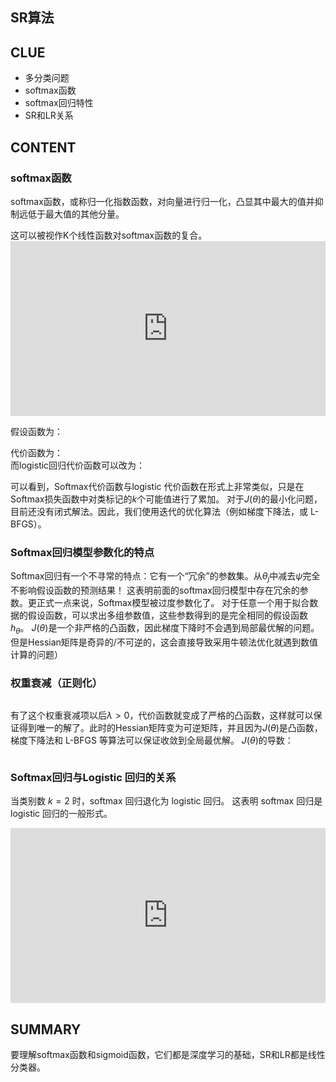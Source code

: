 ## SR算法
## CLUE
- 多分类问题
- softmax函数
- softmax回归特性
- SR和LR关系
## CONTENT
### softmax函数
softmax函数，或称归一化指数函数，对向量进行归一化，凸显其中最大的值并抑制远低于最大值的其他分量。
<div align="center"><img src="https://wikimedia.org/api/rest_v1/media/math/render/svg/e348290cf48ddbb6e9a6ef4e39363568b67c09d3" alt=""></div>
<div align="center"><img src="https://wikimedia.org/api/rest_v1/media/math/render/svg/001ce4c2c74e78a66a4d7d04ab92cbd0d0fdec02" alt=""></div>
这可以被视作K个线性函数<img src="https://wikimedia.org/api/rest_v1/media/math/render/svg/933ef5b00ec8c1e9470c87352dca2e9810fb003c" alt="">对softmax函数的复合。
<iframe src="https://zh.wikipedia.org/wiki/Softmax函数" frameborder="0" width="100%" height="280px"></iframe>

假设函数为：
<div align="center"><img src="http://deeplearning.stanford.edu/wiki/images/math/a/1/b/a1b0d7b40fe624cd8a24354792223a9d.png" alt=""></div>
代价函数为：
<div align="center"><img src="http://deeplearning.stanford.edu/wiki/images/math/7/6/3/7634eb3b08dc003aa4591a95824d4fbd.png" alt=""></div>
而logistic回归代价函数可以改为：
<div align="center"><img src="http://deeplearning.stanford.edu/wiki/images/math/5/4/9/5491271f19161f8ea6a6b2a82c83fc3a.png" alt=""></div>

可以看到，Softmax代价函数与logistic 代价函数在形式上非常类似，只是在Softmax损失函数中对类标记的$k$个可能值进行了累加。
对于$J(\theta)$的最小化问题，目前还没有闭式解法。因此，我们使用迭代的优化算法（例如梯度下降法，或 L-BFGS）。

### Softmax回归模型参数化的特点
Softmax回归有一个不寻常的特点：它有一个“冗余”的参数集。从$\theta_j$中减去$\psi$完全不影响假设函数的预测结果！
这表明前面的softmax回归模型中存在冗余的参数。更正式一点来说，Softmax模型被过度参数化了。
对于任意一个用于拟合数据的假设函数，可以求出多组参数值，这些参数得到的是完全相同的假设函数$h_\theta$。
$J(\theta)$是一个非严格的凸函数，因此梯度下降时不会遇到局部最优解的问题。但是Hessian矩阵是奇异的/不可逆的，这会直接导致采用牛顿法优化就遇到数值计算的问题）

### 权重衰减（正则化）
<div align="center"><img src="http://deeplearning.stanford.edu/wiki/images/math/4/7/1/471592d82c7f51526bb3876c6b0f868d.png" alt=""></div>

有了这个权重衰减项以后$\lambda>0$，代价函数就变成了严格的凸函数，这样就可以保证得到唯一的解了。此时的Hessian矩阵变为可逆矩阵，并且因为$J(\theta)$是凸函数，梯度下降法和 L-BFGS 等算法可以保证收敛到全局最优解。
$J(\theta)$的导数：
<div align="center"><img src="http://deeplearning.stanford.edu/wiki/images/math/3/a/f/3afb4b9181a3063ddc639099bc919197.png" alt=""></div>

### Softmax回归与Logistic 回归的关系
当类别数 $k = 2$ 时，softmax 回归退化为 logistic 回归。
这表明 softmax 回归是 logistic 回归的一般形式。
<iframe src="https://blog.csdn.net/pi9nc/article/details/19336629" frameborder="0" width="100%" height="280px"></iframe>

## SUMMARY
要理解softmax函数和sigmoid函数，它们都是深度学习的基础，SR和LR都是线性分类器。
